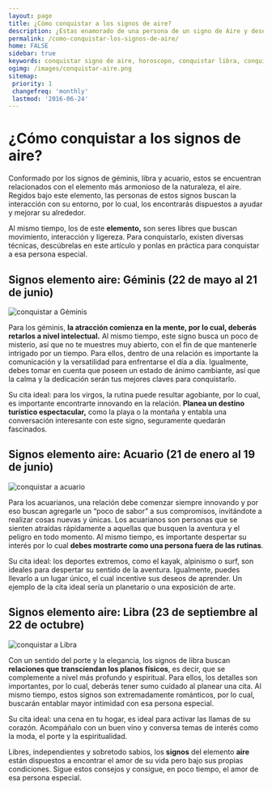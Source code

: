 ```yaml
---
layout: page
title: ¿Cómo conquistar a los signos de aire?
description: ¿Estas enamorado de una persona de un signo de Aire y deseas conquistarlo? Leé el siguiente articulo y descubre lo que necesitas para conquistar un géminis, libra o acuario.
permalink: /como-conquistar-los-signos-de-aire/
home: FALSE
sidebar: true
keywords: conquistar signo de aire, horoscopo, conquistar libra, conquistar acuario, conquistar géminis, amor, como conquistar un signo, zodiaco
ogimg: /images/conquistar-aire.png
sitemap:
 priority: 1
 changefreq: 'monthly'
 lastmod: '2016-06-24'
---
```



¿Cómo conquistar a los signos de aire?
======================================

Conformado por los signos de géminis, libra y acuario, estos se
encuentran relacionados con el elemento más armonioso de la naturaleza,
el aire. Regidos bajo este elemento, las personas de estos signos buscan
la interacción con su entorno, por lo cual, los encontrarás dispuestos a
ayudar y mejorar su alrededor.

Al mismo tiempo, los de este **elemento,** son seres libres que buscan
movimiento, interacción y ligereza. Para conquistarlo, existen diversas
técnicas, descúbrelas en este artículo y ponlas en práctica para
conquistar a esa persona especial.

Signos elemento aire: Géminis (22 de mayo al 21 de junio) 
----------------------------------------------------------
![conquistar a Géminis](http://horoscopo-del-dia.com/images/geminis.png "Como conquistar a Géminis")


Para los géminis, **la atracción comienza en la mente, por lo cual,
deberás retarlos a nivel intelectual.** Al mismo tiempo, este signo
busca un poco de misterio, así que no te muestres muy abierto, con el
fin de que mantenerle intrigado por un tiempo. Para ellos, dentro de una
relación es importante la comunicación y la versatilidad para
enfrentarse el día a día. Igualmente, debes tomar en cuenta que poseen
un estado de ánimo cambiante, así que la calma y la dedicación serán tus
mejores claves para conquistarlo.

Su cita ideal: para los virgos, la rutina puede resultar agobiante, por
lo cual, es importante encontrarte innovando en la relación. **Planea un
destino turístico espectacular,** como la playa o la montaña y entabla
una conversación interesante con este signo, seguramente quedarán
fascinados.

Signos elemento aire: Acuario (21 de enero al 19 de junio) 
-----------------------------------------------------------
![conquistar a acuario](http://horoscopo-del-dia.com/images/acuario.png "Como conquistar a Acuario")


Para los acuarianos, una relación debe comenzar siempre innovando y por
eso buscan agregarle un “poco de sabor” a sus compromisos, invitándote a
realizar cosas nuevas y únicas. Los acuarianos son personas que se
sienten atraídas rápidamente a aquellas que busquen la aventura y el
peligro en todo momento. Al mismo tiempo, es importante despertar su
interés por lo cual **debes mostrarte como una persona fuera de las
rutinas**.

Su cita ideal: los deportes extremos, como el kayak, alpinismo o surf,
son ideales para despertar su sentido de la aventura. Igualmente, puedes
llevarlo a un lugar único, el cual incentive sus deseos de aprender. Un
ejemplo de la cita ideal sería un planetario o una exposición de arte.

Signos elemento aire: Libra (23 de septiembre al 22 de octubre) 
----------------------------------------------------------------
![conquistar a Libra](http://horoscopo-del-dia.com/images/libra.png "Como conquistar a libra")


Con un sentido del porte y la elegancia, los signos de libra buscan
**relaciones que transciendan los planos físicos**, es decir, que se
complemente a nivel más profundo y espiritual. Para ellos, los detalles
son importantes, por lo cual, deberás tener sumo cuidado al planear una
cita. Al mismo tiempo, estos signos son extremadamente románticos, por
lo cual, buscarán entablar mayor intimidad con esa persona especial.

Su cita ideal: una cena en tu hogar, es ideal para activar las llamas de
su corazón. Acompáñalo con un buen vino y conversa temas de interés como
la moda, el porte y la espiritualidad.

Libres, independientes y sobretodo sabios, los **signos** del elemento
**aire** están dispuestos a encontrar el amor de su vida pero bajo sus
propias condiciones. Sigue estos consejos y consigue, en poco tiempo, el
amor de esa persona especial.
